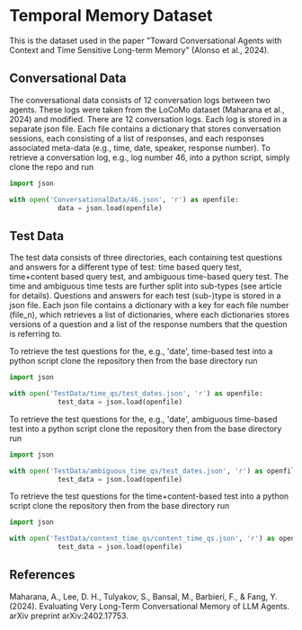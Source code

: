 # Temporal Memory Dataset
This is the dataset used in the paper "Toward Conversational Agents with Context and Time Sensitive Long-term Memory" (Alonso et al., 2024).

## Conversational Data
The conversational data consists of 12 conversation logs between two agents. These logs were taken from the LoCoMo dataset (Maharana et al., 2024) and modified. There are 12 conversation logs. Each log is stored in a separate json file. Each file contains a dictionary that stores conversation sessions, each consisting of a list of responses, and each responses associated meta-data (e.g., time, date, speaker, response number). To retrieve a conversation log, e.g., log number 46, into a python script, simply clone the repo and run

```python
import json

with open('ConversationalData/46.json', 'r') as openfile:
            data = json.load(openfile)
```

## Test Data
The test data consists of three directories, each containing test questions and answers for a different type of test: time based query test, time+content based query test, and ambiguous time-based query test. The time and ambiguous time tests are further split into sub-types (see article for details). Questions and answers for each test (sub-)type is stored in a json file. Each json file contains a dictionary with a key for each file number (file_n), which retrieves a list of dictionaries, where each dictionaries stores versions of a question and a list of the response numbers that the question is referring to. 

To retrieve the test questions for the, e.g., 'date', time-based test into a python script clone the repository then from the base directory run
```python
import json

with open('TestData/time_qs/test_dates.json', 'r') as openfile:
            test_data = json.load(openfile)
```

To retrieve the test questions for the, e.g., 'date', ambiguous time-based test into a python script clone the repository then from the base directory run
```python
import json

with open('TestData/ambiguous_time_qs/test_dates.json', 'r') as openfile:
            test_data = json.load(openfile)
```

To retrieve the test questions for the time+content-based test into a python script clone the repository then from the base directory run
```python
import json

with open('TestData/content_time_qs/content_time_qs.json', 'r') as openfile:
            test_data = json.load(openfile)
```


## References

Maharana, A., Lee, D. H., Tulyakov, S., Bansal, M., Barbieri, F., & Fang, Y. (2024). Evaluating Very Long-Term Conversational Memory of LLM Agents. arXiv preprint arXiv:2402.17753.
